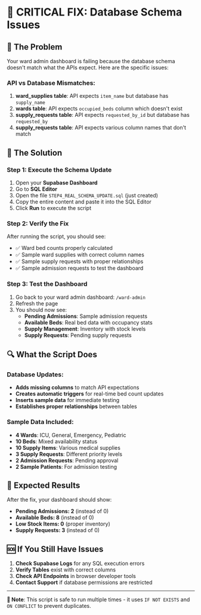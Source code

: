 # 🔧 CRITICAL FIX: Database Schema Issues

## 🚨 The Problem

Your ward admin dashboard is failing because the database schema doesn't match what the APIs expect. Here are the specific issues:

### API vs Database Mismatches:

1. **ward_supplies table**: API expects `item_name` but database has `supply_name`
2. **wards table**: API expects `occupied_beds` column which doesn't exist
3. **supply_requests table**: API expects `requested_by_id` but database has `requested_by`
4. **supply_requests table**: API expects various column names that don't match

## 🎯 The Solution

### Step 1: Execute the Schema Update

1. Open your **Supabase Dashboard**
2. Go to **SQL Editor**
3. Open the file `STEP4_REAL_SCHEMA_UPDATE.sql` (just created)
4. Copy the entire content and paste it into the SQL Editor
5. Click **Run** to execute the script

### Step 2: Verify the Fix

After running the script, you should see:

- ✅ Ward bed counts properly calculated
- ✅ Sample ward supplies with correct column names
- ✅ Sample supply requests with proper relationships
- ✅ Sample admission requests to test the dashboard

### Step 3: Test the Dashboard

1. Go back to your ward admin dashboard: `/ward-admin`
2. Refresh the page
3. You should now see:
   - **Pending Admissions**: Sample admission requests
   - **Available Beds**: Real bed data with occupancy stats
   - **Supply Management**: Inventory with stock levels
   - **Supply Requests**: Pending supply requests

## 🔍 What the Script Does

### Database Updates:

- **Adds missing columns** to match API expectations
- **Creates automatic triggers** for real-time bed count updates
- **Inserts sample data** for immediate testing
- **Establishes proper relationships** between tables

### Sample Data Included:

- **4 Wards**: ICU, General, Emergency, Pediatric
- **10 Beds**: Mixed availability status
- **10 Supply Items**: Various medical supplies
- **3 Supply Requests**: Different priority levels
- **2 Admission Requests**: Pending approval
- **2 Sample Patients**: For admission testing

## 🎉 Expected Results

After the fix, your dashboard should show:

- **Pending Admissions: 2** (instead of 0)
- **Available Beds: 8** (instead of 0)
- **Low Stock Items: 0** (proper inventory)
- **Supply Requests: 3** (instead of 0)

## 🆘 If You Still Have Issues

1. **Check Supabase Logs** for any SQL execution errors
2. **Verify Tables** exist with correct columns
3. **Check API Endpoints** in browser developer tools
4. **Contact Support** if database permissions are restricted

---

**📝 Note**: This script is safe to run multiple times - it uses `IF NOT EXISTS` and `ON CONFLICT` to prevent duplicates.
